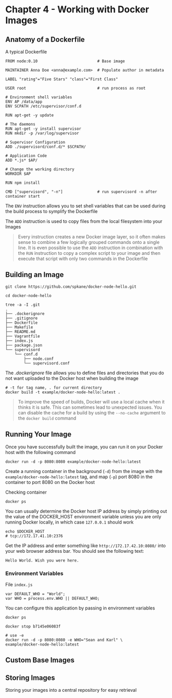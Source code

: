 # Chapter 4 - Working with Docker Images

## Anatomy of a Dockerfile

A typical Dockerfile

    FROM node:0.10                          # Base image

    MAINTAINER Anna Doe <anna@example.com>  # Populate author in metadata
    
    LABEL "rating"="Five Stars" "class"="First Class"
    
    USER root                               # run process as root
    
    # Environment shell variables
    ENV AP /data/app
    ENV SCPATH /etc/supervisor/conf.d
    
    RUN apt-get -y update
    
    # The daemons
    RUN apt-get -y install supervisor
    RUN mkdir -p /var/log/supervisor
    
    # Supervisor Configuration
    ADD ./supervisord/conf.d/* $SCPATH/
    
    # Application Code
    ADD *.js* $AP/
    
    # Change the working directory
    WORKDIR $AP
    
    RUN npm install
    
    CMD ["supervisord", "-n"]               # run supervisord -n after container start

The `ENV` instruction allows you to set shell variables that can be used during the build process to symplify the Dockerfile

The `ADD` instruction is used to copy files from the local filesystem into your Images

> Every instruction creates a new Docker image layer, so it often makes sense to combine a few logically grouped commands onto a single line. It is even possible to use the `ADD` instruction in combination with the `RUN` instruction to copy a complex script to your image and then execute that script with only two commands in the Dockerfile

## Building an Image

    git clone https://github.com/spkane/docker-node-hello.git

    cd docker-node-hello

    tree -a -I .git
    .
    ├── .dockerignore
    ├── .gitignore
    ├── Dockerfile
    ├── Makefile
    ├── README.md
    ├── Vagrantfile
    ├── index.js
    ├── package.json
    └── supervisord
        └── conf.d
            ├── node.conf
            └── supervisord.conf

The _.dockerignore_ file allows you to define files and directories that you do not want uploaded to the Docker host when building the image

    # -t for tag name, . for current directory
    docker build -t example/docker-node-hello:latest .

> To improve the speed of builds, Docker will use a local cache when it thinks it is safe. This can sometimes lead to unexpected issues. You can disable the cache for a build by using the `--no-cache` argument to the `docker build` command

## Running Your Image

Once you have successfully built the image, you can run it on your Docker host with the following command

    docker run -d -p 8080:8080 example/docker-node-hello:latest

Create a running container in the background (`-d`) from the image with the `example/docker-node-hello:latest` tag, and map (`-p`) port 8080 in the container to port 8080 on the Docker host

Checking container 

    docker ps

You can usually determine the Docker host IP address by simply printing out the value of the DOCKER_HOST environment variable unless you are only running Docker locally, in which case `127.0.0.1` should work

    echo $DOCKER_HOST
    # tcp://172.17.41.10:2376

Get the IP address and enter something like `http://172.17.42.10:8080/` into your web browser address bar. You should see the following text:
    
    Hello World. Wish you were here.

### Environment Variables

File `index.js`

    var DEFAULT_WHO = "World";
    var WHO = process.env.WHO || DEFAULT_WHO;

You can configure this application by passing in environment variables

    docker ps
    
    docker stop b7145e06083f
    
    # use -e
    docker run -d -p 8080:8080 -e WHO="Sean and Karl" \
    example/docker-node-hello:latest

## Custom Base Images

## Storing Images

Storing your images into a central repository for easy retrieval
